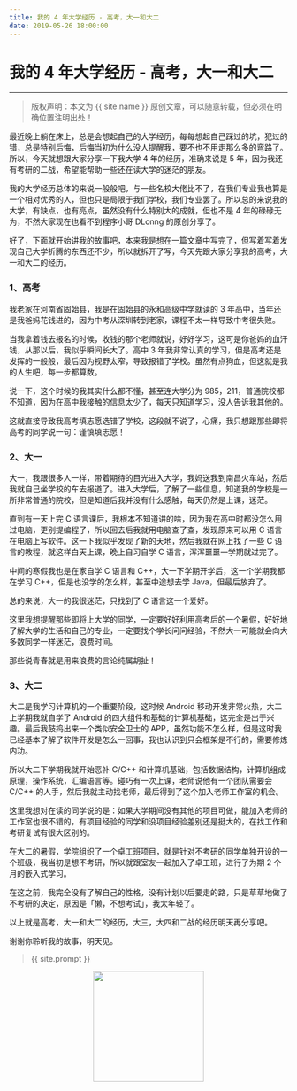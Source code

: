 ```yaml
---
title: 我的 4 年大学经历 - 高考，大一和大二
date: 2019-05-26 18:00:00
---
```

# 我的 4 年大学经历 - 高考，大一和大二
***
> 版权声明：本文为 {{ site.name }} 原创文章，可以随意转载，但必须在明确位置注明出处！

最近晚上躺在床上，总是会想起自己的大学经历，每每想起自己踩过的坑，犯过的错，总是特别后悔，后悔当初为什么没人提醒我，要不也不用走那么多的弯路了。所以，今天就想跟大家分享一下我大学 4 年的经历，准确来说是 5 年，因为我还有考研的二战，希望能帮助一些还在读大学的迷茫的朋友。

我的大学经历总体的来说一般般吧，与一些名校大佬比不了，在我们专业我也算是一个相对优秀的人，但也只是局限于我们学校，我们专业罢了。所以总的来说我的大学，有缺点，也有亮点，虽然没有什么特别大的成就，但也不是 4 年的碌碌无为，不然大家现在也看不到程序小哥 DLonng 的原创分享了。

好了，下面就开始讲我的故事吧，本来我是想在一篇文章中写完了，但写着写着发现自己大学折腾的东西还不少，所以就拆开了写，今天先跟大家分享我的高考，大一和大二的经历。

### 1、高考
我老家在河南省固始县，我是在固始县的永和高级中学就读的 3 年高中，当年还是我爸妈花钱进的，因为中考从深圳转到老家，课程不太一样导致中考很失败。

当我拿着钱去报名的时候，收钱的那个老师就说，好好学习，这可是你爸妈的血汗钱，从那以后，我似乎瞬间长大了。高中 3 年我非常认真的学习，但是高考还是发挥的一般般，最后因为视野太窄，导致报错了学校。虽然有点狗血，但这就是我的人生吧，每一步都算数。

说一下，这个时候的我其实什么都不懂，甚至连大学分为 985，211，普通院校都不知道，因为在高中我接触的信息太少了，每天只知道学习，没人告诉我其他的。

这就直接导致我高考填志愿选错了学校，这段就不说了，心痛，我只想跟那些即将高考的同学说一句：谨慎填志愿！

### 2、大一
大一，我跟很多人一样，带着期待的目光进入大学，我妈送我到南昌火车站，然后我就自己坐学校的车去报道了。进入大学后，了解了一些信息，知道我的学校是一所非常普通的院校，但是知道后我并没有什么感触，每天仍然是上课，迷茫。

直到有一天上完 C 语言课后，我根本不知道讲的啥，因为我在高中时都没怎么用过电脑，更别提编程了，所以回去后我就用电脑查了查，发现原来可以用 C 语言在电脑上写软件。这一下我似乎发现了新的天地，然后我就在网上找了一些 C 语言的教程，就这样白天上课，晚上自习自学 C 语言，浑浑噩噩一学期就过完了。

中间的寒假我也是在家自学 C 语言和 C++，大一下学期开学后，这一个学期我都在学习 C++，但是也没学的怎么样，甚至中途想去学 Java，但最后放弃了。

总的来说，大一的我很迷茫，只找到了 C 语言这一个爱好。

这里我想提醒那些即将上大学的同学，一定要好好利用高考后的一个暑假，好好地了解大学的生活和自己的专业，一定要找个学长问问经验，不然大一可能就会向大多数同学一样迷茫，浪费时间。

那些说青春就是用来浪费的言论纯属胡扯！

### 3、大二
大二是我学习计算机的一个重要阶段，这时候 Android 移动开发非常火热，大二上学期我就自学了 Android 的四大组件和基础的计算机基础，这完全是出于兴趣。最后我鼓捣出来一个类似安全卫士的 APP，虽然功能不怎么样，但是这时我已经基本了解了软件开发是怎么一回事，我也认识到只会框架是不行的，需要修炼内功。

所以大二下学期我就开始恶补 C/C++ 和计算机基础，包括数据结构，计算机组成原理，操作系统，汇编语言等。碰巧有一次上课，老师说他有一个团队需要会 C/C++ 的人手，然后我就主动找老师，最后得到了这个加入老师工作室的机会。

这里我想对在读的同学说的是：如果大学期间没有其他的项目可做，能加入老师的工作室也很不错的，有项目经验的同学和没项目经验差别还是挺大的，在找工作和考研复试有很大区别的。

在大二的暑假，学院组织了一个卓工班项目，就是针对不考研的同学单独开设的一个班级，我当初是想不考研，所以就跟室友一起加入了卓工班，进行了为期 2 个月的嵌入式学习。

在这之前，我完全没有了解自己的性格，没有计划以后要走的路，只是草草地做了不考研的决定，原因是「懒，不想考试」，我太年轻了。

以上就是高考，大一和大二的经历，大三，大四和二战的经历明天再分享吧。

谢谢你聆听我的故事，明天见。

> {{ site.prompt }}

<div  align="center">
<img src="{{ site.url }}/images/wechart.jpg" width = "200" height = "200"/>
